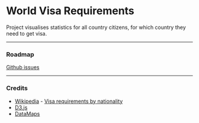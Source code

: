 World Visa Requirements
=======================

Project visualises statistics for all country citizens, for which country they need to get visa.

---

### Roadmap
[Github issues](https://github.com/nikoloza/World-Visa-Requirements/issues)

---

### Credits
* [Wikipedia](http://wikipedia.org) - [Visa requirements by nationality](http://en.wikipedia.org/wiki/Category:Visa_requirements_by_nationality)
* [D3.js](http://d3js.org)
* [DataMaps](http://datamaps.github.io/)

